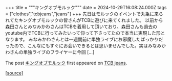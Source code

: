 +++
title = """キングオブモルック"""
date = 2024-10-29T16:08:24.000Z
tags = ["clothes","tcbjeans","jeans"]
+++
先日はモルックのイベントで丸亀に来られてたキングオブモルックの皆さんがTCBに遊びに来てくれました。 以前から森田さんとみなみかわさんはTCBを着用して頂いており、森田さんも過去のyoutube内でTCBに行ってみたいって仰って下さってたので本当に実現した形となります。 みなみかわさんとは一週間前に単独ライブにお邪魔したばっかりだったので、こんなにもすぐにお会いできるとは思いませんでした。実はみなみかわさんの単独ライブのフライヤーに今回 \[…\]

The post [キングオブモルック](http://tcbjeans.com/2024/10/30/49737) first appeared on [TCB jeans](http://tcbjeans.com).

[[source]](http://tcbjeans.com/2024/10/30/49737)
